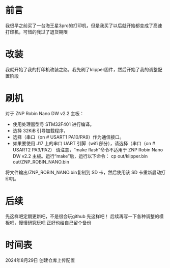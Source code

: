 # 前言
我很早之前买了一台海王星3pro的打印机，但是我买了以后就开始都变成了高速打印机，可惜的我过了退货期限
# 改装
我就开始了我的打印机改装之路，我先刷了klipper固件，然后开始了我的调整配置阶段

# 刷机
 对于 ZNP Robin Nano DW v2.2 主板：
 - 使用处理器型号 STM32F401 进行编译。
 - 选择 32KiB 引导加载程序，
 - 选择（串口（on # USART1 PA10/PA9）作为通信接口。
 - 如果要使用 J17 上的串口 UART 引脚（wifi 部分），请选择（串口（on # USART2 PA3/PA2）
 请注意，“make flash”命令不适用于 ZNP Robin Nano DW v2.2 主板。运行“make”后，运行以下命令：
 cp out/klipper.bin out/ZNP_ROBIN_NANO.bin

 将文件输出/ZNP_ROBIN_NANO.bin复制到 SD 卡，然后使用该 SD 卡重新启动打印机。
# 后续
先这样吧定期更新吧，不是很会玩github 先这样吧！
后续再写一下各种调整的模板吧，慢慢研究玩吧
正好也给自己留个备份
# 时间表

2024年8月29日 创建仓库上传配置